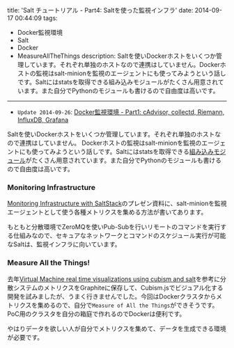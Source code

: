 title: 'Salt チュートリアル - Part4: Saltを使った監視インフラ'
date: 2014-09-17 00:44:09
tags:
 - Docker監視環境
 - Salt
 - Docker
 - MeasureAllTheThings
description: Saltを使いDockerホストをいくつか管理しています。それぞれ単独のホストなので連携はしていません。Dockerホストの監視はsalt-minionを監視のエージェントにも使ってみようという話しです。Saltにはstatsを取得できる組み込みモジュールがたくさん用意されています。また自分でPythonのモジュールも書けるので自由度は高いです。
---

* `Update 2014-09-26`: [Docker監視環境 - Part1: cAdvisor, collectd, Riemann, InfluxDB, Grafana](/2014/09/26/docker-monitoring-stack-prepare/)

Saltを使いDockerホストをいくつか管理しています。それぞれ単独のホストなので連携はしていません。
Dockerホストの監視はsalt-minionを監視のエージェントにも使ってみようという話しです。Saltにはstatsを取得できる[組み込みモジュール](http://docs.saltstack.com/en/latest/ref/modules/all/salt.modules.ps.html#module-salt.modules.ps)がたくさん用意されています。また自分でPythonのモジュールも書けるので自由度は高いです。

<!-- more -->


### Monitoring Infrastructure

[Monitoring Infrastructure with SaltStack](https://speakerdeck.com/ipmb/monitoring-infrastructure-with-saltstack)のプレゼン資料に、salt-minionを監視エージェントとして使う各種メトリクスを集める方法が書いてあります。

もともと分散環境でZeroMQを使いPub-Subを行いリモートのコマンドを実行する仕組みなので、セキュアなネットワークとコマンドのスケジュール実行が可能なSaltは、監視インフラに向いています。

### Measure All the Things!

去年[Virtual Machine real time visualizations using cubism and salt](https://hveem.no/vm-monitoring-using-salt-and-cubism)を参考に分散システムのメトリクスをGraphiteに保存して、Cubism.jsでビジュアル化する開発を試みましたが、うまく行きませんでした。今回はDockerクラスタからメトリクスを集めるので、自分で`Measure of All the Things`ができそうです。PoC用のクラスタを自分の箱庭で作れるのでDockerは便利です。

やはりデータを欲しい人が自分でメトリクスを集めて、データを生成できる環境が必要です。
